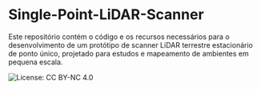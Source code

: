 # Single-Point-LiDAR-Scanner
Este repositório contém o código e os recursos necessários para o desenvolvimento de um protótipo de scanner LiDAR terrestre estacionário de ponto único, projetado para estudos e mapeamento de ambientes em pequena escala.


![License: CC BY-NC 4.0](https://img.shields.io/badge/license-CC--BY--NC%204.0-lightgrey.svg)

